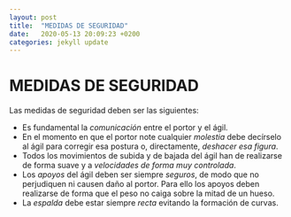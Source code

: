 ```yaml
---
layout: post
title:  "MEDIDAS DE SEGURIDAD"
date:   2020-05-13 20:09:23 +0200
categories: jekyll update
---
```


# MEDIDAS DE SEGURIDAD

Las medidas de seguridad deben ser las siguientes:
* Es fundamental la *comunicación* entre el portor y el ágil.
* En el momento en que el portor note cualquier *molestia* debe decírselo al ágil para corregir esa postura o, directamente, *deshacer esa figura*.
* Todos los movimientos de subida y de bajada del ágil han de realizarse de forma suave y a *velocidades de forma muy controlada*.
* Los *apoyos* del ágil deben ser siempre *seguros*, de modo que no perjudiquen ni causen daño al portor. Para ello los apoyos deben realizarse de forma que el peso no caiga sobre la mitad de un hueso.
* La *espalda* debe estar siempre *recta* evitando la formación de curvas.
